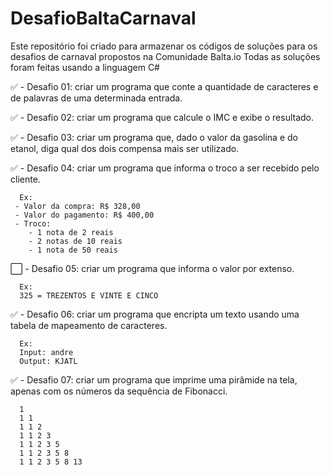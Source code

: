 # DesafioBaltaCarnaval

Este repositório foi criado para armazenar os códigos de soluções para os desafios de carnaval propostos na Comunidade Balta.io
Todas as soluções foram feitas usando a linguagem C#

✅ - Desafio 01: criar um programa que conte a quantidade de caracteres e de palavras de uma determinada entrada.

✅ - Desafio 02: criar um programa que calcule o IMC e exibe o resultado.

✅ - Desafio 03: criar um programa que, dado o valor da gasolina e do etanol, diga qual dos dois compensa mais ser utilizado.

✅ - Desafio 04: criar um programa que informa o troco a ser recebido pelo cliente.
```
  Ex: 
 - Valor da compra: R$ 328,00
 - Valor do pagamento: R$ 400,00
 - Troco:
    - 1 nota de 2 reais
    - 2 notas de 10 reais
    - 1 nota de 50 reais
```
⬜ - Desafio 05: criar um programa que informa o valor por extenso.
```
  Ex: 
  325 = TREZENTOS E VINTE E CINCO
```
✅ - Desafio 06: criar um programa que encripta um texto usando uma tabela de mapeamento de caracteres.
```
  Ex: 
  Input: andre
  Output: KJATL
```
✅ - Desafio 07: criar um programa que imprime uma pirâmide na tela, apenas com os números da sequência de Fibonacci.
```
  1  
  1 1 
  1 1 2 
  1 1 2 3
  1 1 2 3 5 
  1 1 2 3 5 8
  1 1 2 3 5 8 13
```
